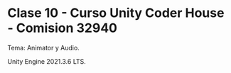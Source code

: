 # Clase 10 - Curso Unity Coder House - Comision 32940

Tema: Animator y Audio.

Unity Engine 2021.3.6 LTS.

